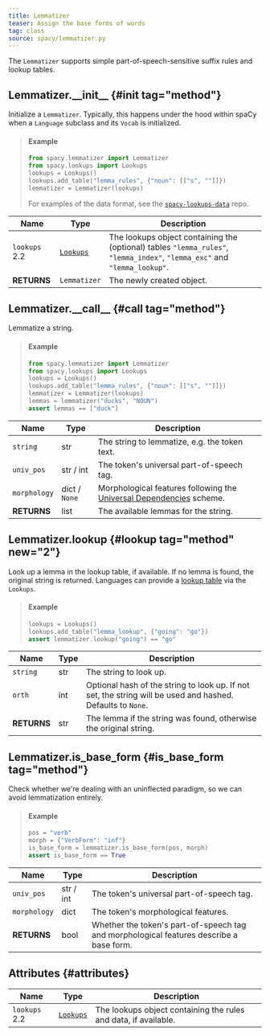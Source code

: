 ```yaml
---
title: Lemmatizer
teaser: Assign the base forms of words
tag: class
source: spacy/lemmatizer.py
---
```


<!-- TODO: rewrite once it's converted to pipe -->

The `Lemmatizer` supports simple part-of-speech-sensitive suffix rules and
lookup tables.

## Lemmatizer.\_\_init\_\_ {#init tag="method"}

Initialize a `Lemmatizer`. Typically, this happens under the hood within spaCy
when a `Language` subclass and its `Vocab` is initialized.

> #### Example
>
> ```python
> from spacy.lemmatizer import Lemmatizer
> from spacy.lookups import Lookups
> lookups = Lookups()
> lookups.add_table("lemma_rules", {"noun": [["s", ""]]})
> lemmatizer = Lemmatizer(lookups)
> ```
>
> For examples of the data format, see the
> [`spacy-lookups-data`](https://github.com/explosion/spacy-lookups-data) repo.

| Name                                   | Type                      | Description                                                                                                               |
| -------------------------------------- | ------------------------- | ------------------------------------------------------------------------------------------------------------------------- |
| `lookups` <Tag variant="new">2.2</Tag> | [`Lookups`](/api/lookups) | The lookups object containing the (optional) tables `"lemma_rules"`, `"lemma_index"`, `"lemma_exc"` and `"lemma_lookup"`. |
| **RETURNS**                            | `Lemmatizer`              | The newly created object.                                                                                                 |

## Lemmatizer.\_\_call\_\_ {#call tag="method"}

Lemmatize a string.

> #### Example
>
> ```python
> from spacy.lemmatizer import Lemmatizer
> from spacy.lookups import Lookups
> lookups = Lookups()
> lookups.add_table("lemma_rules", {"noun": [["s", ""]]})
> lemmatizer = Lemmatizer(lookups)
> lemmas = lemmatizer("ducks", "NOUN")
> assert lemmas == ["duck"]
> ```

| Name         | Type          | Description                                                                                              |
| ------------ | ------------- | -------------------------------------------------------------------------------------------------------- |
| `string`     | str           | The string to lemmatize, e.g. the token text.                                                            |
| `univ_pos`   | str / int     | The token's universal part-of-speech tag.                                                                |
| `morphology` | dict / `None` | Morphological features following the [Universal Dependencies](http://universaldependencies.org/) scheme. |
| **RETURNS**  | list          | The available lemmas for the string.                                                                     |

## Lemmatizer.lookup {#lookup tag="method" new="2"}

Look up a lemma in the lookup table, if available. If no lemma is found, the
original string is returned. Languages can provide a
[lookup table](/usage/adding-languages#lemmatizer) via the `Lookups`.

> #### Example
>
> ```python
> lookups = Lookups()
> lookups.add_table("lemma_lookup", {"going": "go"})
> assert lemmatizer.lookup("going") == "go"
> ```

| Name        | Type | Description                                                                                                 |
| ----------- | ---- | ----------------------------------------------------------------------------------------------------------- |
| `string`    | str  | The string to look up.                                                                                      |
| `orth`      | int  | Optional hash of the string to look up. If not set, the string will be used and hashed. Defaults to `None`. |
| **RETURNS** | str  | The lemma if the string was found, otherwise the original string.                                           |

## Lemmatizer.is_base_form {#is_base_form tag="method"}

Check whether we're dealing with an uninflected paradigm, so we can avoid
lemmatization entirely.

> #### Example
>
> ```python
> pos = "verb"
> morph = {"VerbForm": "inf"}
> is_base_form = lemmatizer.is_base_form(pos, morph)
> assert is_base_form == True
> ```

| Name         | Type      | Description                                                                             |
| ------------ | --------- | --------------------------------------------------------------------------------------- |
| `univ_pos`   | str / int | The token's universal part-of-speech tag.                                               |
| `morphology` | dict      | The token's morphological features.                                                     |
| **RETURNS**  | bool      | Whether the token's part-of-speech tag and morphological features describe a base form. |

## Attributes {#attributes}

| Name                                   | Type                      | Description                                                     |
| -------------------------------------- | ------------------------- | --------------------------------------------------------------- |
| `lookups` <Tag variant="new">2.2</Tag> | [`Lookups`](/api/lookups) | The lookups object containing the rules and data, if available. |

